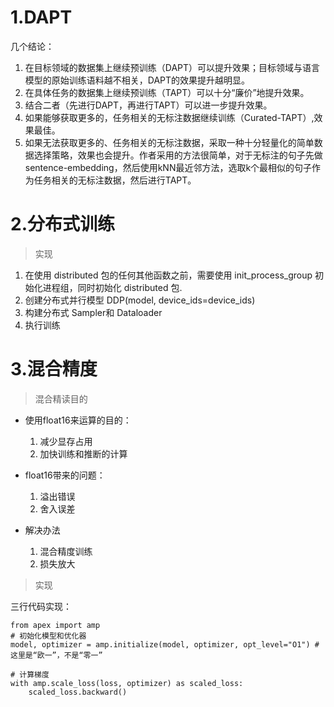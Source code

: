 # 1.DAPT

几个结论： 
1. 在目标领域的数据集上继续预训练（DAPT）可以提升效果；目标领域与语言模型的原始训练语料越不相关，DAPT的效果提升越明显。 
2. 在具体任务的数据集上继续预训练（TAPT）可以十分“廉价”地提升效果。 
3. 结合二者（先进行DAPT，再进行TAPT）可以进一步提升效果。 
4. 如果能够获取更多的，任务相关的无标注数据继续训练（Curated-TAPT）,效果最佳。 
5. 如果无法获取更多的、任务相关的无标注数据，采取一种十分轻量化的简单数据选择策略，效果也会提升。作者采用的方法很简单，对于无标注的句子先做sentence-embedding，然后使用kNN最近邻方法，选取k个最相似的句子作为任务相关的无标注数据，然后进行TAPT。

# 2.分布式训练  

> 实现

1. 在使用 distributed 包的任何其他函数之前，需要使用 init_process_group 初始化进程组，同时初始化 distributed 包.  
2. 创建分布式并行模型 DDP(model, device_ids=device_ids)  
3. 构建分布式 Sampler和 Dataloader    
4. 执行训练  


# 3.混合精度


> 混合精读目的

- 使用float16来运算的目的：
    1. 减少显存占用
    2. 加快训练和推断的计算

- float16带来的问题：
    1. 溢出错误
    2. 舍入误差

- 解决办法
    1. 混合精度训练
    2. 损失放大

> 实现

三行代码实现：

```
from apex import amp
# 初始化模型和优化器
model, optimizer = amp.initialize(model, optimizer, opt_level="O1") # 这里是“欧一”，不是“零一”

# 计算梯度
with amp.scale_loss(loss, optimizer) as scaled_loss:
    scaled_loss.backward()
```